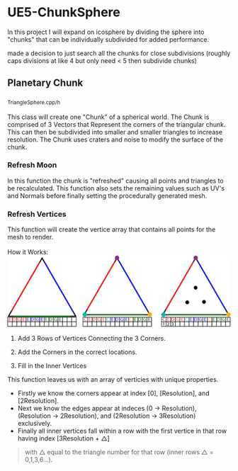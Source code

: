 # UE5-ChunkSphere
In this project I will expand on icosphere by dividing the sphere into "chunks" that can be individually subdivided for added performance.


made a decision to just search all the chunks for close subdivisions (roughly caps divisions at like 4 but only need < 5 then subdivide chunks)

## Planetary Chunk
<sub> TriangleSphere.cpp/h </sub><br><br>
This class will create one "Chunk" of a spherical world. The Chunk is comprised of 3 Vectors that Represent the corners of the triangular chunk. This can then be subdivided into smaller and smaller triangles to increase resolution. The Chunk uses craters and noise to modify the surface of the chunk. 


### Refresh Moon
In this function the chunk is "refreshed" causing all points and triangles to be recalculated. This function also sets the remaining values such as UV's and Normals before finally setting the procedurally generated mesh.

### Refresh Vertices
This function will create the vertice array that contains all points for the mesh to render.
<br><br>
How it Works:
![How the Sausage is Made](https://github.com/gilchristb78/UE5-ChunkSphere/blob/main/MoonCapture/TrianglesAndArrays.png)
1. Add 3 Rows of Vertices Connecting the 3 Corners.

<!--
![Chunk Edges Highlighted](https://github.com/gilchristb78/UE5-ChunkSphere/blob/main/MoonCapture/TriangleEdges.png)
<br><br>
![Chunk Array with Edges](https://github.com/gilchristb78/UE5-ChunkSphere/blob/main/MoonCapture/ArrayEdges.png)
-->

2. Add the Corners in the correct locations.

<!--
![Chunk Corners Highlighted](https://github.com/gilchristb78/UE5-ChunkSphere/blob/main/MoonCapture/TriangleCorners.png)
<br><br>
![Chunk Array with Corners](https://github.com/gilchristb78/UE5-ChunkSphere/blob/main/MoonCapture/ArrayCorners.png)
-->

3. Fill in the Inner Vertices

<!--
![Chunk Inner Points Heighlighted](https://github.com/gilchristb78/UE5-ChunkSphere/blob/main/MoonCapture/TriangleInner.png)
![Chunk Array With Inner Points](https://github.com/gilchristb78/UE5-ChunkSphere/blob/main/MoonCapture/ArrayAll.png)
-->
<!-- Same Triangle Again with inside -->

This function leaves us with an array of verticies with unique properties.<br> 
- Firstly we know the corners appear at index [0], [Resolution], and [2Resolution].<br>
- Next we know the edges appear at indeces (0 -> Resolution), (Resolution -> 2Resolution), and (2Resolution -> 3Resolution) exclusively.<br>
- Finally all inner vertices fall within a row with the first vertice in that row having index [3Resolution + △] 
> with △ equal to the triangle number for that row (inner rows △ = 0,1,3,6...).
